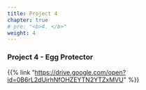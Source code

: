 ```yaml
---
title: Project 4
chapter: true
# pre: "<b>4. </b>"
weight: 4
---
```


### Project 4 - Egg Protector

{{% link "https://drive.google.com/open?id=0B6rL2dUirhNfOHZEYTN2YTZxMVU" %}}
